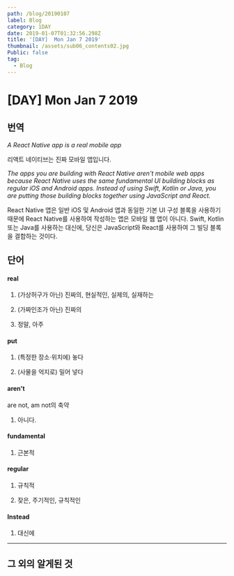 ```yaml
---
path: /blog/20190107
label: Blog
category: 1DAY
date: 2019-01-07T01:32:56.298Z
title: '[DAY]  Mon Jan 7 2019'
thumbnail: /assets/sub06_contents02.jpg
Public: false
tag:
  - Blog
---
```

# \[DAY] Mon Jan 7 2019

## 번역

*A React Native app is a real mobile app*

리액트 네이티브는 진짜 모바일 앱입니다.

*The apps you are building with React Native aren't mobile web apps because React Native uses the same fundamental UI building blocks as regular iOS and Android apps. Instead of using Swift, Kotlin or Java, you are putting those building blocks together using JavaScript and React.*

React Native 앱은 일반 iOS 및 Android 앱과 동일한 기본 UI 구성 블록을 사용하기 때문에 React Native를 사용하여 작성하는 앱은 모바일 웹 앱이 아니다. Swift, Kotlin 또는 Java를 사용하는 대신에, 당신은 JavaScript와 React를 사용하여 그 빌딩 블록을 결합하는 것이다.

## 단어

#### real

1. (가상허구가 아닌) 진짜의, 현실적인, 실제의, 실재하는

2. (가짜인조가 아닌) 진짜의

3. 정말, 아주

#### put

1. (특정한 장소·위치에) 놓다

2. (사물을 억지로) 밀어 넣다

#### aren't
are not, am not의 축약

1. 아니다.

#### fundamental

1. 근본적

#### regular

1. 규칙적

2. 잦은, 주기적인, 규칙적인

#### Instead

1. 대신에
- - -

## 그 외의 알게된 것
